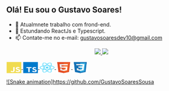 ## Olá! Eu sou o Gustavo Soares!

- 🔭 Atualmnete trabalho com frond-end.
- 🌱 Estundando ReactJs e Typescript.
- 📫 Contate-me no e-mail: gustavosoaresdev10@gmail.com

<div align="center">
  <a href="https://github.com/GustavoSoaresSousa">
  <img height="180em" src="https://github-readme-stats.vercel.app/api?username=GustavoSoaresSousa&show_icons=true&theme=dracula&include_all_commits=true&count_private=true"/>
  <img height="180em" src="https://github-readme-stats.vercel.app/api/top-langs/?username=GustavoSoaresSousa&layout=compact&langs_count=7&theme=dracula"/>
</div>
<div style="display: inline_block"><br>
  <img align="center" alt="Rafa-Js" height="30" width="40" src="https://raw.githubusercontent.com/devicons/devicon/master/icons/javascript/javascript-plain.svg">
  <img align="center" alt="Rafa-Ts" height="30" width="40" src="https://raw.githubusercontent.com/devicons/devicon/master/icons/typescript/typescript-plain.svg">
  <img align="center" alt="Rafa-React" height="30" width="40" src="https://raw.githubusercontent.com/devicons/devicon/master/icons/react/react-original.svg">
  <img align="center" alt="Rafa-HTML" height="30" width="40" src="https://raw.githubusercontent.com/devicons/devicon/master/icons/html5/html5-original.svg">
  <img align="center" alt="Rafa-CSS" height="30" width="40" src="https://raw.githubusercontent.com/devicons/devicon/master/icons/css3/css3-original.svg">
</div>
  
![Snake animation]https://github.com/GustavoSoaresSousa
